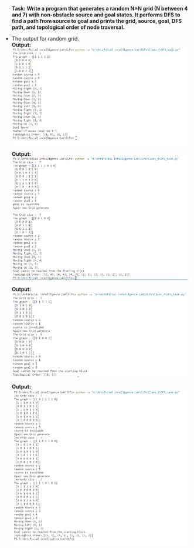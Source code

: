 <ul>
 
<p><b> Task: Write a program that generates a random N×N grid (N between 4 and 7) with non-obstacle source and goal states. It  performs DFS to find a path from source to goal and prints the grid, source, goal, DFS path, and topological order of node traversal.</b></p>

<li>The output for random grid.</li>
<b>Output: </b><br>
<img src="output\1st try.png"/>
<br>

<b>Output: </b><br>
<img src="output\againse.png"/>
<br>

<b>Output: </b><br>
<img src="output\cannot reached.png"/>
<br>

<b>Output: </b><br>
<img src="output\output_1.png"/>
<br>


</ul>

